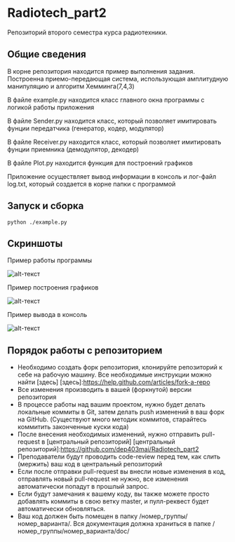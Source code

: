 Radiotech_part2
===============

Репозиторий второго семестра курса радиотехники.

Общие сведения
--------------

В корне репозитория находится пример выполнения задания. Построенна приемо-передающая система, использующая амплитудную манипуляцию и алгоритм Хемминга(7,4,3)

В файле example.py находится класс главного окна программы с логикой работы приложения

В файле Sender.py находится класс, который позволяет имитировать фунции передатчика (генератор, кодер, модулятор)

В файле Receiver.py находится класс, который позволяет имитировать фунции приемника (демодулятор, декодер)

В файле Plot.py находится функция для построений графиков

Приложение осуществляет вывод информации в консоль и лог-файл log.txt, который создается в корне папки с программой

Запуск и сборка
---------------

```python ./example.py```

Скриншоты
----------

Пример работы программы

![alt-текст](https://github.com/dep403mai/Radiotech_part2/blob/master/ScreenshotMainWindow.png "Пример работы программы")

Пример построения графиков

![alt-текст](https://github.com/dep403mai/Radiotech_part2/blob/master/ScreenshotPlot.png "Пример построения графиков")

Пример вывода в консоль

![alt-текст](https://github.com/dep403mai/Radiotech_part2/blob/master/ScreenshotConsole.png "Пример вывода в консоль")

Порядок работы с репозиторием
------------------------------
- Необходимо создать форк репозитория, клонируйте репозиторий к себе на рабочую машину. Все необходимые инструкции можно найти [здесь]
[здесь]:https://help.github.com/articles/fork-a-repo
- Все изменения производить в вашей (форкнутой) версии репозитория
- В процессе работы над вашим проектом, нужно будет делать локальные коммиты в Git, затем делать push изменений в ваш форк на GitHub. (Существуют много методик коммитов, старайтесь коммитить законченные куски кода)
- После внесения необходимых изменений, нужно отправить pull-request в [центральный репозиторий]
[центральный репозиторий]:https://github.com/dep403mai/Radiotech_part2
- Преподаватели будут проводить code-review перед тем, как слить (мержить) ваш код в центральный репозиторий
- Если после отправки pull-request вы внесли новые изменения в код, отправлять новый pull-request не нужно, все изменения автоматически попадут в прошлый запрос. 
- Если будут замечания к вашему коду, вы также можете просто добавлять коммиты в свою ветку master, и пулл-реквест будет автоматически обновляться.
- Ваш код должен быть помещен в папку /номер_группы/номер_варианта/. Вся документация должна храниться в папке /номер_группы/номер_варианта/doc/
